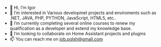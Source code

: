 - 👋 Hi, I’m Igor
- 👀 I’m interested in Various developmet projects and enviroments such as .NET, JAVA, PHP, PYTHON, JavaScript, HTML5, etc..
- 🌱 I’m currently completing several online courses to renew my qualification as a developer and extend my knowledge base.
- 💞️ I’m looking to collaborate on Home Assistant projects and plugins
- 📫 You can reach me on job.polsh@gmail.com

<!---
igorpolsh/igorpolsh is a ✨ special ✨ repository because its `README.md` (this file) appears on your GitHub profile.
You can click the Preview link to take a look at your changes.
--->
